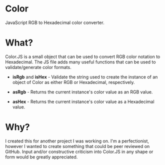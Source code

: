 # Color
JavaScript RGB to Hexadecimal color converter.

# What? #
Color.JS is a small object that can be used to convert RGB color notation to Hexadecimal. 
The JS file adds many useful functions that can be used to validate/generate color formats.


+ **isRgb** and **isHex** - Validate the string used to create the instance of an object  of Color as either RGB or Hexadecimal, respectively.

+ **asRgb** - Returns the current instance's color value as an RGB value.

+ **asHex** - Returns the current instance's color value as a Hexadecimal value.

# Why? #
I created this for another project I was working on. I'm a perfectionist, however I wanted to create something that could be peer reviewed on GitHub. Input and/or constructive criticism into Color.JS in any shape or form would be greatly appreciated.

